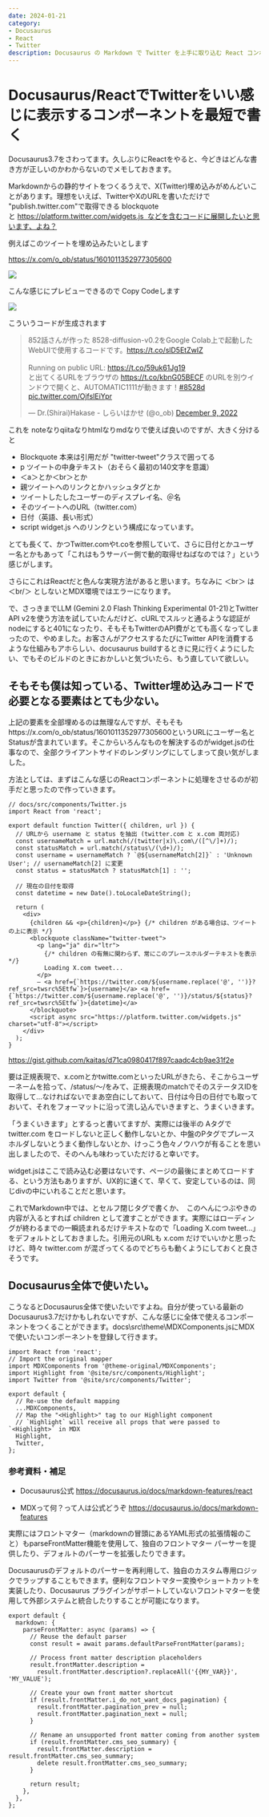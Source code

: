 ```yaml
---
date: 2024-01-21
category:
- Docusaurus
- React
- Twitter
description: Docusaurus の Markdown で Twitter を上手に取り込む React コンポーネントについての解説です。
---
```


# Docusaurus/ReactでTwitterをいい感じに表示するコンポーネントを最短で書く

Docusaurus3.7をさわってます。久しぶりにReactをやると、今どきはどんな書き方が正しいのかわからないのでメモしておきます。

Markdownからの静的サイトをつくるうえで、X(Twitter)埋め込みがめんどいことがあります。理想をいえば、TwitterやXのURLを書いただけで "publish.twitter.com"で取得できる blockquoteと https://platform.twitter.com/widgets.js  などを含むコードに展開したいと思います、よね？

例えばこのツイートを埋め込みたいとします

https://x.com/o_ob/status/1601011352977305600


![](https://assets.st-note.com/img/1737549456-U3g8BkJws9oRX547pNjcVn1O.png)


こんな感じにプレビューできるので Copy Codeします

![](https://assets.st-note.com/img/1737549517-YHOgTZW3MikKaCBXl6jcueh1.png)

こういうコードが生成されます

<blockquote class="twitter-tweet"><p lang="ja" dir="ltr">852話さんが作った 8528-diffusion-v0.2をGoogle Colab上で起動したWebUIで使用するコードです。<a href="https://t.co/slD5EtZwIZ">https://t.co/slD5EtZwIZ</a><br><br>Running on public URL: <a href="https://t.co/59uk61Jg19">https://t.co/59uk61Jg19</a><br>と出てくるURLをブラウザの <a href="https://t.co/kbnG05BECF">https://t.co/kbnG05BECF</a> のURLを別ウインドウで開くと、AUTOMATIC1111が動きます！<a href="https://twitter.com/hashtag/8528d?src=hash&amp;ref_src=twsrc%5Etfw">#8528d</a> <a href="https://t.co/OjfslEiYpr">pic.twitter.com/OjfslEiYpr</a></p>&mdash; Dr.(Shirai)Hakase - しらいはかせ (@o_ob) <a href="https://twitter.com/o_ob/status/1601011352977305600?ref_src=twsrc%5Etfw">December 9, 2022</a></blockquote> <script async src="https://platform.twitter.com/widgets.js" charset="utf-8"></script>

これを noteなりqiitaなりhtmlなりmdなりで使えば良いのですが、大きく分けると

- Blockquote 本来は引用だが "twitter-tweet"クラスで囲ってる
- p ツイートの中身テキスト（おそらく最初の140文字を意識）
- ＜a＞とか＜br＞とか
- 親ツイートへのリンクとかハッシュタグとか
- ツイートしたしたユーザーのディスプレイ名、＠名
- そのツイートへのURL（twitter.com）
- 日付（英語、長い形式）
- script widget.js へのリンクという構成になっています。
 
 
とても長くて、かつTwitter.comやt.coを参照していて、さらに日付とかユーザー名とかもあって「これはもうサーバー側で動的取得せねばなのでは？」という感じがします。

さらにこれはReactだと色んな実現方法があると思います。ちなみに ＜br＞ は ＜br/＞ としないとMDX環境ではエラーになります。

で、さっきまでLLM (Gemini 2.0 Flash Thinking Experimental 01-21)とTwitter API v2を使う方法を試していたんだけど、cURLでスルッと通るような認証がnodeにすると401になったり、そもそもTwitterのAPI費がとても高くなってしまったので、やめました。お客さんがアクセスするたびにTwitter APIを消費するような仕組みもアホらしい、docusaurus buildするときに見に行くようにしたい、でもそのビルドのときにおかしいと気づいたら、もう直していて欲しい。

## そもそも僕は知っている、Twitter埋め込みコードで必要となる要素はとても少ない。

上記の要素を全部埋めるのは無理なんですが、そもそもhttps://x.com/o_ob/status/1601011352977305600というURLにユーザー名とStatusが含まれています。そこからいろんなものを解決するのがwidget.jsの仕事なので、全部クライアントサイドのレンダリングにしてしまって良い気がしました。

方法としては、まずはこんな感じのReactコンポーネントに処理をさせるのが初手だと思ったので作っていきます。

```
// docs/src/components/Twitter.js
import React from 'react';

export default function Twitter({ children, url }) {
  // URLから username と status を抽出 (twitter.com と x.com 両対応)
  const usernameMatch = url.match(/(twitter|x)\.com\/([^\/]+)/);
  const statusMatch = url.match(/status\/(\d+)/);
  const username = usernameMatch ? `@${usernameMatch[2]}` : 'Unknown User'; // usernameMatch[2] に変更
  const status = statusMatch ? statusMatch[1] : '';

  // 現在の日付を取得
  const datetime = new Date().toLocaleDateString();

  return (
    <div>
      {children && <p>{children}</p>} {/* children がある場合は、ツイートの上に表示 */}
      <blockquote className="twitter-tweet">
        <p lang="ja" dir="ltr">
          {/* children の有無に関わらず、常にこのプレースホルダーテキストを表示 */}
          Loading X.com tweet...
        </p>
        — <a href={`https://twitter.com/${username.replace('@', '')}?ref_src=twsrc%5Etfw`}>{username}</a> <a href={`https://twitter.com/${username.replace('@', '')}/status/${status}?ref_src=twsrc%5Etfw`}>{datetime}</a>
      </blockquote>
      <script async src="https://platform.twitter.com/widgets.js" charset="utf-8"></script>
    </div>
  );
}
```
<https://gist.github.com/kaitas/d71ca0980417f897caadc4cb9ae31f2e>

要は正規表現で、x.comとかtwitte.comといったURLがきたら、そこからユーザーネームを拾って、/status/～/をみて、正規表現のmatchでそのステータスIDを取得して…なければないでまあ空白にしておいて、日付は今日の日付でも取っておいて、それをフォーマットに沿って流し込んでいきますと、うまくいきます。

「うまくいきます」とするっと書いてますが、実際には後半の Aタグでtwitter.com をロードしないと正しく動作しないとか、中盤のPタグでプレースホルダしないとうまく動作しないとか、けっこう色々ノウハウが有ることを思い出しましたので、そのへんも味わっていただけると幸いです。

widget.jsはここで読み込む必要はないです、ページの最後にまとめてロードする、という方法もありますが、UX的に速くて、早くて、安定しているのは、同じdivの中にいれることだと思います。

これでMarkdown中では、<Twitter url="https://x.com/o_ob/status/1601011352977305600"/>とセルフ閉じタグで書くか、<Twitter url="https://x.com/o_ob/status/1601011352977305600">　このへんにつぶやきの内容が入る</Twitter>とすれば children として渡すことができます。実際にはローディングが終わるまでの一瞬読まれるだけテキストなので「Loading X.com tweet...」をデフォルトとしておきました。引用元のURLも x.com だけでいいかと思ったけど、時々 twitter.com が混ざってくるのでどちらも動くようにしておくと良さそうです。

## Docusaurus全体で使いたい。

こうなるとDocusaurus全体で使いたいですよね。自分が使っている最新のDocusaurus3.7だけかもしれないですが、こんな感じに全体で使えるコンポーネントをつくることができます。docs\src\theme\MDXComponents.jsにMDXで使いたいコンポーネントを登録して行きます。

```
import React from 'react';
// Import the original mapper
import MDXComponents from '@theme-original/MDXComponents';
import Highlight from '@site/src/components/Highlight';
import Twitter from '@site/src/components/Twitter';

export default {
  // Re-use the default mapping
  ...MDXComponents,
  // Map the "<Highlight>" tag to our Highlight component
  // `Highlight` will receive all props that were passed to `<Highlight>` in MDX
  Highlight,
  Twitter,
};
```


### 参考資料・補足

- Docusaurus公式 <https://docusaurus.io/docs/markdown-features/react>

- MDXって何？って人は公式どうぞ <https://docusaurus.io/docs/markdown-features>

実際にはフロントマター（markdownの冒頭にあるYAML形式の拡張情報のこと）もparseFrontMatter機能を使用して、独自のフロントマター パーサーを提供したり、デフォルトのパーサーを拡張したりできます。

Docusaurusのデフォルトのパーサーを再利用して、独自のカスタム専用ロジックでラップすることもできます。便利なフロントマター変換やショートカットを実装したり、Docusaurus プラグインがサポートしていないフロントマターを使用して外部システムと統合したりすることが可能になります。

```
export default {
  markdown: {
    parseFrontMatter: async (params) => {
      // Reuse the default parser
      const result = await params.defaultParseFrontMatter(params);

      // Process front matter description placeholders
      result.frontMatter.description =
        result.frontMatter.description?.replaceAll('{{MY_VAR}}', 'MY_VALUE');

      // Create your own front matter shortcut
      if (result.frontMatter.i_do_not_want_docs_pagination) {
        result.frontMatter.pagination_prev = null;
        result.frontMatter.pagination_next = null;
      }

      // Rename an unsupported front matter coming from another system
      if (result.frontMatter.cms_seo_summary) {
        result.frontMatter.description = result.frontMatter.cms_seo_summary;
        delete result.frontMatter.cms_seo_summary;
      }

      return result;
    },
  },
};
```

